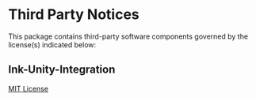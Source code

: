 # Third Party Notices

This package contains third-party software components governed by the license(s) indicated below:

## Ink-Unity-Integration

[MIT License](https://github.com/inkle/ink-unity-integration/blob/master/LICENCE.md)
